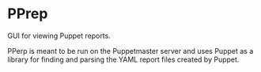 PPrep
=====

GUI for viewing Puppet reports.

PPerp is meant to be run on the Puppetmaster server and uses Puppet as a library for finding and parsing the YAML report files created by Puppet.
